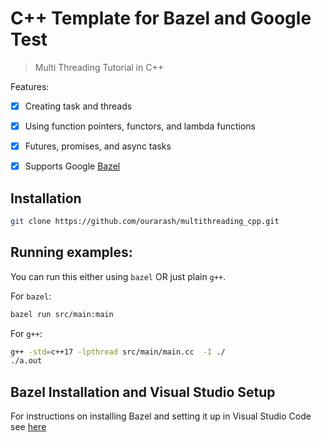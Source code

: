 # C++ Template for Bazel and Google Test

> Multi Threading Tutorial in C++

Features:

- [x] Creating task and threads
- [x] Using function pointers, functors, and lambda functions
- [x] Futures, promises, and async tasks
- [x] Supports Google [Bazel](https://bazel.build/)


## Installation

```bash
git clone https://github.com/ourarash/multithreading_cpp.git
```

## Running examples:

You can run this either using `bazel` OR just plain `g++`.



For `bazel`:

```bash
bazel run src/main:main
```

For `g++`:
```bash
g++ -std=c++17 -lpthread src/main/main.cc  -I ./
./a.out
```

## Bazel Installation and Visual Studio Setup
For instructions on installing Bazel and setting it up in Visual Studio Code see [here](https://github.com/ourarash/cpp-template)